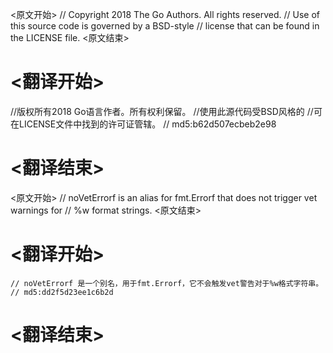 
<原文开始>
// Copyright 2018 The Go Authors. All rights reserved.
// Use of this source code is governed by a BSD-style
// license that can be found in the LICENSE file.
<原文结束>

# <翻译开始>
//版权所有2018 Go语言作者。所有权利保留。
//使用此源代码受BSD风格的
//可在LICENSE文件中找到的许可证管辖。
// md5:b62d507ecbeb2e98
# <翻译结束>


<原文开始>
	// noVetErrorf is an alias for fmt.Errorf that does not trigger vet warnings for
	// %w format strings.
<原文结束>

# <翻译开始>
	// noVetErrorf 是一个别名，用于fmt.Errorf，它不会触发vet警告对于%w格式字符串。
	// md5:dd2f5d23ee1c6b2d
# <翻译结束>

